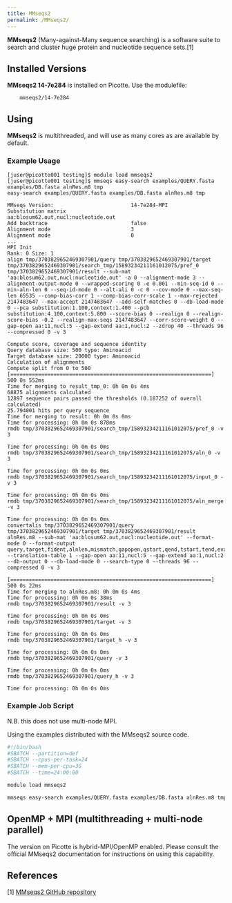 ```yaml
---
title: MMseqs2
permalink: /MMseqs2/
---
```


**MMseqs2** (Many-against-Many sequence searching) is a software suite
to search and cluster huge protein and nucleotide sequence sets.[1]

Installed Versions
------------------

**MMseqs2 14-7e284** is installed on Picotte. Use the modulefile:

`    mmseqs2/14-7e284`

Using
-----

**MMseqs2** is multithreaded, and will use as many cores as are
available by default.

### Example Usage

``` text
[juser@picotte001 testing]$ module load mmseqs2
[juser@picotte001 testing]$ mmseqs easy-search examples/QUERY.fasta examples/DB.fasta alnRes.m8 tmp
easy-search examples/QUERY.fasta examples/DB.fasta alnRes.m8 tmp

MMseqs Version:                         14-7e284-MPI
Substitution matrix                     aa:blosum62.out,nucl:nucleotide.out
Add backtrace                           false
Alignment mode                          3
Alignment mode                          0
...
MPI Init
Rank: 0 Size: 1
align tmp/3703829652469307901/query tmp/3703829652469307901/target tmp/3703829652469307901/search_tmp/15893234211161012075/pref_0 tmp/3703829652469307901/result --sub-mat 'aa:blosum62.out,nucl:nucleotide.out' -a 0 --alignment-mode 3 --alignment-output-mode 0 --wrapped-scoring 0 -e 0.001 --min-seq-id 0 --min-aln-len 0 --seq-id-mode 0 --alt-ali 0 -c 0 --cov-mode 0 --max-seq-len 65535 --comp-bias-corr 1 --comp-bias-corr-scale 1 --max-rejected 2147483647 --max-accept 2147483647 --add-self-matches 0 --db-load-mode 0 --pca substitution:1.100,context:1.400 --pcb substitution:4.100,context:5.800 --score-bias 0 --realign 0 --realign-score-bias -0.2 --realign-max-seqs 2147483647 --corr-score-weight 0 --gap-open aa:11,nucl:5 --gap-extend aa:1,nucl:2 --zdrop 40 --threads 96 --compressed 0 -v 3

Compute score, coverage and sequence identity
Query database size: 500 type: Aminoacid
Target database size: 20000 type: Aminoacid
Calculation of alignments
Compute split from 0 to 500
[=================================================================] 500 0s 552ms
Time for merging to result_tmp_0: 0h 0m 0s 4ms
68875 alignments calculated
12897 sequence pairs passed the thresholds (0.187252 of overall calculated)
25.794001 hits per query sequence
Time for merging to result: 0h 0m 0s 0ms
Time for processing: 0h 0m 0s 878ms
rmdb tmp/3703829652469307901/search_tmp/15893234211161012075/pref_0 -v 3

Time for processing: 0h 0m 0s 0ms
rmdb tmp/3703829652469307901/search_tmp/15893234211161012075/aln_0 -v 3

Time for processing: 0h 0m 0s 0ms
rmdb tmp/3703829652469307901/search_tmp/15893234211161012075/input_0 -v 3

Time for processing: 0h 0m 0s 0ms
rmdb tmp/3703829652469307901/search_tmp/15893234211161012075/aln_merge -v 3

Time for processing: 0h 0m 0s 0ms
convertalis tmp/3703829652469307901/query tmp/3703829652469307901/target tmp/3703829652469307901/result alnRes.m8 --sub-mat 'aa:blosum62.out,nucl:nucleotide.out' --format-mode 0 --format-output query,target,fident,alnlen,mismatch,gapopen,qstart,qend,tstart,tend,evalue,bits --translation-table 1 --gap-open aa:11,nucl:5 --gap-extend aa:1,nucl:2 --db-output 0 --db-load-mode 0 --search-type 0 --threads 96 --compressed 0 -v 3

[=================================================================] 500 0s 22ms
Time for merging to alnRes.m8: 0h 0m 0s 4ms
Time for processing: 0h 0m 0s 38ms
rmdb tmp/3703829652469307901/result -v 3

Time for processing: 0h 0m 0s 0ms
rmdb tmp/3703829652469307901/target -v 3

Time for processing: 0h 0m 0s 0ms
rmdb tmp/3703829652469307901/target_h -v 3

Time for processing: 0h 0m 0s 0ms
rmdb tmp/3703829652469307901/query -v 3

Time for processing: 0h 0m 0s 0ms
rmdb tmp/3703829652469307901/query_h -v 3

Time for processing: 0h 0m 0s 0ms
```

### Example Job Script

N.B. this does not use multi-node MPI.

Using the examples distributed with the MMseqs2 source code.

``` bash
#!/bin/bash
#SBATCH --partition=def
#SBATCH --cpus-per-task=24
#SBATCH --mem-per-cpu=3G
#SBATCH --time=24:00:00

module load mmseqs2

mmseqs easy-search examples/QUERY.fasta examples/DB.fasta alnRes.m8 tmp
```

OpenMP + MPI (multithreading + multi-node parallel)
---------------------------------------------------

The version on Picotte is hybrid-MPI/OpenMP enabled. Please consult the
official MMseqs2 documentation for instructions on using this
capability.

References
----------

<references/>

[1] [MMseqs2 GitHub repository](https://github.com/soedinglab/MMseqs2)